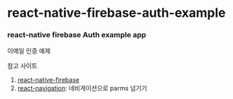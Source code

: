 # react-native-firebase-auth-example

### react-native firebase Auth example app
이메일 인증 예제

참고 사이트
1. [react-native-firebase](https://rnfirebase.io/auth/usage)
2. [react-navigation](https://reactnavigation.org/docs/params/#passing-params-to-a-previous-screen): 네비게이션으로 parms 넘기기
